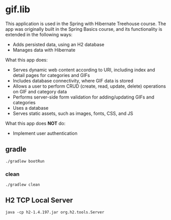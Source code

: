 # gif.lib
This application is used in the Spring with Hibernate Treehouse course. The app was originally built in the Spring Basics course, and its functionality is extended in the following ways:
 
- Adds persisted data, using an H2 database
- Manages data with Hibernate

What this app does:

- Serves dynamic web content according to URI, including index and detail pages for categories and GIFs
- Includes database connectivity, where GIF data is stored
- Allows a user to perform CRUD (create, read, update, delete) operations on GIF and category data
- Performs server-side form validation for adding/updating GIFs and categories
- Uses a database
- Serves static assets, such as images, fonts, CSS, and JS

What this app does **NOT** do:

- Implement user authentication

## gradle
`./gradlew bootRun`

### clean
`./gradlew clean`

## H2 TCP Local Server
`java -cp h2-1.4.197.jar org.h2.tools.Server`